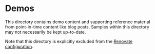# Demos

This directory contains demo content and supporting reference material from point-in-time content
like blog posts. Samples within this directory may not necessarily be kept up-to-date.

Note that this directory is explicitly excluded from the [Renovate configuration](../.github/renovate.json).
